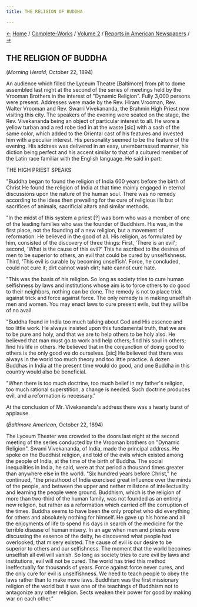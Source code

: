```yaml
---
title: THE RELIGION OF BUDDHA

---
```

<div>

[←](less_doctrine_and_more_bread.htm) [Home](../../../index.htm) /
[Complete-Works](../../complete_works.htm) / [Volume
2](../volume_2_contents.htm) / [Reports in American
Newspapers](reports_in_american_newspapers_contents.htm)
/ [→](all_religions_are_good.htm)

  

## THE RELIGION OF BUDDHA

(*Morning Herald*, October 22, 1894)

An audience which filled the Lyceum Theatre \[Baltimore\] from pit to
dome assembled last night at the second of the series of meetings held
by the Vrooman Brothers in the interest of "Dynamic Religion". Fully
3,000 persons were present. Addresses were made by the Rev. Hiram
Vrooman, Rev. Walter Vrooman and Rev. Swarri Vivekananda, the Brahmin
High Priest now visiting this city. The speakers of the evening were
seated on the stage, the Rev. Vivekananda being an object of particular
interest to all. He wore a yellow turban and a red robe tied in at the
waste \[sic\] with a sash of the same color, which added to the Oriental
cast of his features and invested him with a peculiar interest. His
personality seemed to be the feature of the evening. His address was
delivered in an easy, unembarrassed manner, his diction being perfect
and his accent similar to that of a cultured member of the Latin race
familiar with the English language. He said in part:

THE HIGH PRIEST SPEAKS

"Buddha began to found the religion of India 600 years before the birth
of Christ He found the religion of India at that time mainly engaged in
eternal discussions upon the nature of the human soul. There was no
remedy according to the ideas then prevailing for the cure of religious
ills but sacrifices of animals, sacrificial altars and similar methods.

"In the midst of this system a priest \[?\] was born who was a member of
one of the leading families who was the founder of Buddhism. His was, in
the first place, not the founding of a new religion, but a movement of
reformation. He believed in the good of all. His religion, as formulated
by him, consisted of the discovery of three things: First, 'There is an
evil'; second, 'What is the cause of this evil?' This he ascribed to the
desires of men to be superior to others, an evil that could be cured by
unselfishness. Third, 'This evil is curable by becoming unselfish'.
Force, he concluded, could not cure it; dirt cannot wash dirt; hate
cannot cure hate.

"This was the basis of his religion. So long as society tries to cure
human selfishness by laws and institutions whose aim is to force others
to do good to their neighbors, nothing can be done. The remedy is not to
place trick against trick and force against force. The only remedy is in
making unselfish men and women. You may enact laws to cure present
evils, but they will be of no avail.

"Buddha found in India too much talking about God and His essence and
too little work. He always insisted upon this fundamental truth, that we
are to be pure and holy, and that we are to help others to be holy also.
He believed that man must go to work and help others; find his soul in
others; find his life in others. He believed that in the conjunction of
doing good to others is the only good we do ourselves. \[sic\] He
believed that there was always in the world too much theory and too
little practice. A dozen Buddhas in India at the present time would do
good, and one Buddha in this country would also be beneficial.

"When there is too much doctrine, too much belief in my father's
religion, too much rational superstition, a change is needed. Such
doctrine produces evil, and a reformation is necessary."

At the conclusion of Mr. Vivekananda's address there was a hearty burst
of applause.

(*Baltimore American*, October 22, 1894)

The Lyceum Theater was crowded to the doors last night at the second
meeting of the series conducted by the Vrooman brothers on "Dynamic
Religion". Swami Vivekananda, of India, made the principal address. He
spoke on the Buddhist religion, and told of the evils which existed
among the people of India, at the time of the birth of Buddha. The
social inequalities in India, he said, were at that period a thousand
times greater than anywhere else in the world. "Six hundred years before
Christ," he continued, "the priesthood of India exercised great
influence over the minds of the people, and between the upper and nether
millstone of intellectuality and learning the people were ground.
Buddhism, which is the religion of more than two-third of the human
family, was not founded as an entirely new religion, but rather as a
reformation which carried off the corruption of the times. Buddha seems
to have been the only prophet who did everything for others and
absolutely nothing for himself. He gave up his home and all the
enjoyments of life to spend his days in search of the medicine for the
terrible disease of human misery. In an age when men and priests were
discussing the essence of the deity, he discovered what people had
overlooked, that misery existed. The cause of evil is our desire to be
superior to others and our selfishness. The moment that the world
becomes unselfish all evil will vanish. So long as society tries to cure
evil by laws and institutions, evil will not be cured. The world has
tried this method ineffectually for thousands of years. Force against
force never cures, and the only cure for evil is unselfishness. We need
to teach people to obey the laws rather than to make more laws. Buddhism
was the first missionary religion of the world but it was one of the
teachings of Buddhism not to antagonize any other religion. Sects weaken
their power for good by making war on each other."

</div>
